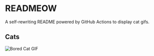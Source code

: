 # READMEOW

A self-rewriting README powered by GitHub Actions to display cat gifs.

## Cats

![Bored Cat GIF](https://media3.giphy.com/media/v1.Y2lkPTlhY2QwMmRhYjgzNG1wc201c25sZG5lN2EyZmtyb2g5MHF5ZW5hYWRrdWM1N2x1cSZlcD12MV9naWZzX3NlYXJjaCZjdD1n/mlvseq9yvZhba/200.gif)

